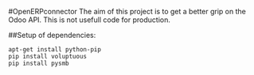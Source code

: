 #OpenERPconnector
The aim of this project is to get a better grip on the Odoo API. This is not usefull code for production.

##Setup of dependencies:
```
apt-get install python-pip
pip install voluptuous
pip install pysmb
```
